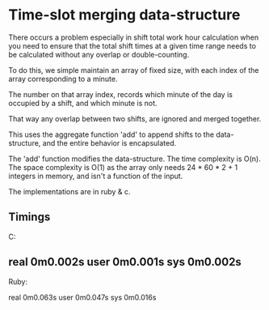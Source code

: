 # Time-slot merging data-structure

There occurs a problem especially in shift total work hour calculation when you need to ensure that the total shift times at a given time range needs to be calculated without any overlap or double-counting.

To do this, we simple maintain an array of fixed size, with each index of the array corresponding to a minute.

The number on that array index, records which minute of the day is occupied by a shift, and which minute is not.

That way any overlap between two shifts, are ignored and merged together.

This uses the aggregate function 'add' to append shifts to the data-structure, and the entire behavior is encapsulated.

The 'add' function modifies the data-structure. The time complexity is O(n). The space complexity is O(1) as the array only needs 24 * 60 * 2 + 1 integers in memory, and isn't a function of the input.

The implementations are in ruby & c.


## Timings

C:

real	0m0.002s
user	0m0.001s
sys	0m0.002s
------------------------
Ruby:

real	0m0.063s
user	0m0.047s
sys	0m0.016s


